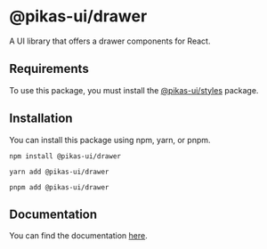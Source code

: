 # @pikas-ui/drawer

A UI library that offers a drawer components for React.

## Requirements

To use this package, you must install the [@pikas-ui/styles](https://pikas-ui.vercel.app/utilities/styles) package.

## Installation

You can install this package using npm, yarn, or pnpm.

```
npm install @pikas-ui/drawer
```

```
yarn add @pikas-ui/drawer
```

```
pnpm add @pikas-ui/drawer
```

## Documentation

You can find the documentation [here](https://pikas-ui.vercel.app).